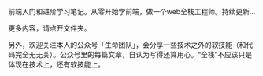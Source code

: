 

前端入门和进阶学习笔记。从零开始学前端，做一个web全栈工程师。持续更新...

更多内容，请点开文件夹。


另外，欢迎关注本人的公众号「生命团队」，会分享一些技术之外的软技能（和代码完全无无关）。公众号里的每篇文章，自认为写得还算用心。“全栈”不应该只是体现在技术上，还有软技能上。